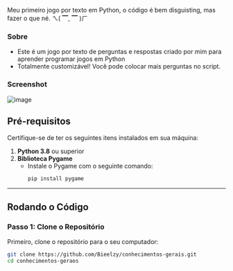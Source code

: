 Meu primeiro jogo por texto em Python, o código é bem disguisting, mas fazer o que né. ㄟ( ▔, ▔ )ㄏ

### Sobre
- Este é um jogo por texto de perguntas e respostas criado por mim para aprender programar jogos em Python
- Totalmente customizável! Você pode colocar mais perguntas no script.
  
### Screenshot
![image](https://github.com/user-attachments/assets/97183bab-8500-4077-bce6-444ba429e8d8)

## **Pré-requisitos**
Certifique-se de ter os seguintes itens instalados em sua máquina:
1. **Python 3.8** ou superior
2. **Biblioteca Pygame**
   - Instale o Pygame com o seguinte comando:
     ```bash
     pip install pygame
     ```

---

## **Rodando o Código**

### Passo 1: Clone o Repositório
Primeiro, clone o repositório para o seu computador:
```bash
git clone https://github.com/Bieelzy/conhecimentos-gerais.git
cd conhecimentos-geraos

